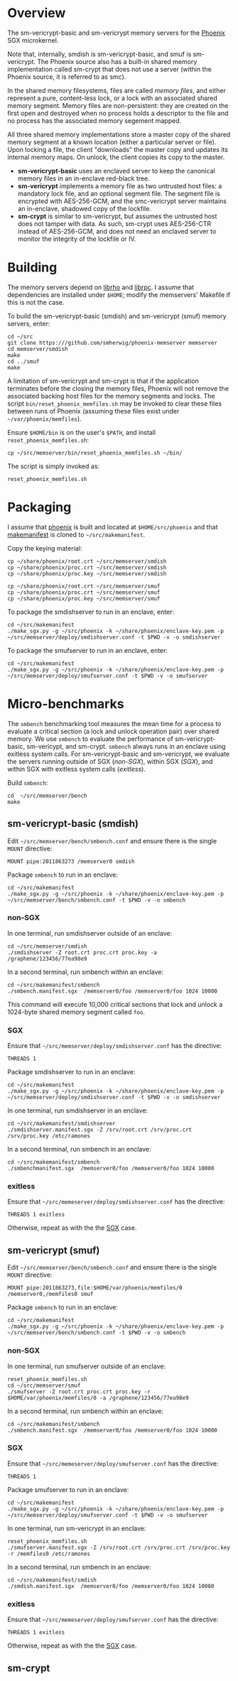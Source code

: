 Overview
========
The sm-vericrypt-basic and sm-vericrypt memory servers for the
[Phoenix](https://github.com/smherwig/phoenix) SGX microkernel.

Note that, internally, smdish is sm-vericrypt-basic, and smuf is sm-vericrypt.
The Phoenix source also has a built-in shared memory implementation called
sm-crypt that does not use a server (within the Phoenix source, it is referred
to as smc).

In the shared memory filesystems, files are called *memory files*, and either
represent a pure, content-less lock, or a lock with an associated shared memory
segment.  Memory files are non-persistent: they are created on the first open
and destroyed when no process holds a descriptor to the file and no process has
the associated memory segement mapped.

All three shared memory implementations store a master copy of the shared
memory segment at a known location (either a particular server or file).  Upon
locking a file, the client "downloads" the master copy and updates its internal
memory maps.  On unlock, the client copies its copy to the master.

- **sm-vericrypt-basic** uses an enclaved server to keep the canonical memory
files in an in-enclave red-black tree.
- **sm-vericrypt** implements a memory file as two untrusted host files: a
mandatory lock file, and an optional segment file.  The segment file is
encrypted with AES-256-GCM, and the smc-vericrypt server maintains an
in-enclave, shadowed copy of the lockfile.
- **sm-crypt** is similar to sm-vericrypt, but assumes the untrusted host does
not tamper with data.  As such, sm-crypt uses AES-256-CTR instead of
AES-256-GCM, and does not need an enclaved server to monitor the integrity of
the lockfile or IV.



<a name="building"/> Building
=============================

The memory servers depend on
[librho](https://github.com/smherwig/librho) and
[librpc](https://github.com/smherwig/phoenix-librpc).
I assume that dependencies are installed under `$HOME`; modify the memservers'
Makefile if this is not the case.


To build the sm-vericrypt-basic (smdish) and sm-vericrypt (smuf) memory
servers, enter:

```
cd ~/src
git clone https:///github.com/smherwig/phoenix-memserver memserver
cd memserver/smdish
make
cd ../smuf
make
```

A limitation of sm-vericrypt and sm-crypt is that if the application terminates
before the closing the memory files, Phoenix will not remove the associated
backing host files for the memory segments and locks.  The script
`bin/reset_phoenix_memfiles.sh` may be invoked to clear these files between runs
of Phoenix (assuming these files exist under `~/var/phoenix/memfiles`).

Ensure `$HOME/bin` is on the user's `$PATH`, and install
`reset_phoenix_memfiles.sh`:

```
cp ~/src/memserver/bin/reset_phoenix_memfiles.sh ~/bin/
```

The script is simply invoked as:

```
reset_phoenix_memfiles.sh
```

<a name="packaging"/> Packaging
===============================

I assume that [phoenix](https://github.com/smherwig/phoenix#building) is built
and located at `$HOME/src/phoenix` and that
[makemanifest](https://github.com/smherwig/phoenix-makemanifest) is cloned to
`~/src/makemanifest`.

Copy the keying material:

```
cp ~/share/phoenix/root.crt ~/src/memserver/smdish
cp ~/share/phoenix/proc.crt ~/src/memserver/smdish 
cp ~/share/phoenix/proc.key ~/src/memserver/smdish 

cp ~/share/phoenix/root.crt ~/src/memserver/smuf
cp ~/share/phoenix/proc.crt ~/src/memserver/smuf
cp ~/share/phoenix/proc.key ~/src/memserver/smuf 
```

To package the smdishserver to run in an enclave, enter:

```
cd ~/src/makemanifest
./make_sgx.py -g ~/src/phoenix -k ~/share/phoenix/enclave-key.pem -p ~/src/memserver/deploy/smdishserver.conf -t $PWD -v -o smdishserver
```


To package the smufserver to run in an enclave, enter:

```
cd ~/src/makemanifest
./make_sgx.py -g ~/src/phoenix -k ~/share/phoenix/enclave-key.pem -p ~/src/memserver/deploy/smufserver.conf -t $PWD -v -o smufserver
```


<a name="micro-benchmarks"/> Micro-benchmarks
=============================================

The `smbench` benchmarking tool measures the mean time for a process to
evaluate a critical section (a lock and unlock operation pair) over shared
memory.  We use `smbench` to evaluate the performance of sm-vericrypt-basic,
sm-vericypt, and sm-crypt.  `smbench` always runs in an enclave using exitless
system calls.  For sm-vericrypt-basic and sm-vericrypt, we evaluate the servers
running outside of SGX (*non-SGX*), within SGX (*SGX*), and within SGX with
exitless system calls (*exitless*).

Build `smbench`:

```
cd  ~/src/memserver/bench
make
```


sm-vericrypt-basic (smdish)
---------------------------

Edit `~/src/memserver/bench/smbench.conf` and ensure there is the single 
`MOUNT` directive:

```
MOUNT pipe:2011863273 /memserver0 smdish
```

Package `smbench` to run in an enclave:

```
cd ~/src/makemanifest
./make_sgx.py -g ~/src/phoenix -k ~/share/phoenix/enclave-key.pem -p ~/src/memserver/bench/smbench.conf -t $PWD -v -o smbench
```

### <a name="micro-bench-sm-vericrypt-basic-non-sgx"/> non-SGX

In one terminal, run smdishserver outside of an enclave:

```
cd ~/src/memserver/smdish
./smdishserver -Z root.crt proc.crt proc.key -a /graphene/123456/77ea98e9
```

In a second terminal, run smbench within an enclave:

```
cd ~/src/makemanifest/smbench
./smbench.manifest.sgx  /memserver0/foo /memserver0/foo 1024 10000
```

This command will execute 10,000 critical sections that lock and unlock a
1024-byte shared memory segment called `foo`.


### <a name="micro-bench-sm-vericrypt-basic-sgx"/> SGX

Ensure that `~/src/memserver/deploy/smdishserver.conf` has the directive:

```
THREADS 1
```

Package smdishserver to run in an enclave:

```
cd ~/src/makemanifest
./make_sgx.py -g ~/src/phoenix -k ~/share/phoenix/enclave-key.pem -p ~/src/memserver/deploy/smdishserver.conf -t $PWD -v -o smdishserver
```

In one terminal, run smdishserver in an enclave:

```
cd ~/src/makemanifest/smdishserver
./smdishserver.manifest.sgx -Z /srv/root.crt /srv/proc.crt /srv/proc.key /etc/ramones
```

In a second terminal, run smbench in an enclave:

```
cd ~/src/makemanifest/smbench
./smbenchmanifest.sgx  /memserver0/foo /memserver0/foo 1024 10000
```


### <a name="micro-bench-sm-vericrypt-basic-exitless"/> exitless

Ensure that `~/src/memeserver/deploy/smdishserver.conf` has the directive:

```
THREADS 1 exitless
```

Otherwise, repeat as with the the [SGX](#micro-bench-sm-vericrypt-basic-sgx) case.



sm-vericrypt (smuf)
-------------------

Edit `~/src/memserver/bench/smbench.conf` and ensure there is the single
`MOUNT` directive:

```
MOUNT pipe:2011863273,file:$HOME/var/phoenix/memfiles/0 /memserver0,/memfiles0 smuf
```

Package `smbench` to run in an enclave:

```
cd ~/src/makemanifest
./make_sgx.py -g ~/src/phoenix -k ~/share/phoenix/enclave-key.pem -p ~/src/memserver/bench/smbench.conf -t $PWD -v -o smbench
```


### <a name="micro-bench-sm-vericrypt-non-sgx"/> non-SGX

In one terminal, run smufserver outside of an enclave:

```
reset_phoenix_memfiles.sh
cd ~/src/memserver/smuf
./smufserver -Z root.crt proc.crt proc.key -r $HOME/var/phoenix/memfiles/0 -a /graphene/123456/77ea98e9
```

In a second terminal, run smbench within an enclave:

```
cd ~/src/makemanifest/smbench
./smbench.manifest.sgx  /memserver0/foo /memserver0/foo 1024 10000
```


### <a name="micro-bench-sm-vericrypt-sgx"/> SGX

Ensure that `~/src/memeserver/deploy/smufserver.conf` has the directive:

```
THREADS 1
```

Package smufserver to run in an enclave:

```
cd ~/src/makemanifest
./make_sgx.py -g ~/src/phoenix -k ~/share/phoenix/enclave-key.pem -p ~/src/memserver/deploy/smufserver.conf -t $PWD -v -o smufserver
```

In one terminal, run sm-vericrypt in an enclave:

```
reset_phoenix_memfiles.sh
./smufserver.manifest.sgx -Z /srv/root.crt /srv/proc.crt /srv/proc.key -r /memfiles0 /etc/ramones
```

In a second terminal, run smbench in an enclave:

```
cd ~/src/makemanifest/smdish
./smdish.manifest.sgx  /memserver0/foo /memserver0/foo 1024 10000
```


### <a name="micro-bench-sm-vericrypt-exitless"/> exitless

Ensure that `~/src/memeserver/deploy/smufserver.conf` has the directive:

```
THREADS 1 exitless
```

Otherwise, repeat as with the the [SGX](#micro-bench-sm-vericrypt-sgx) case.


sm-crypt
--------

